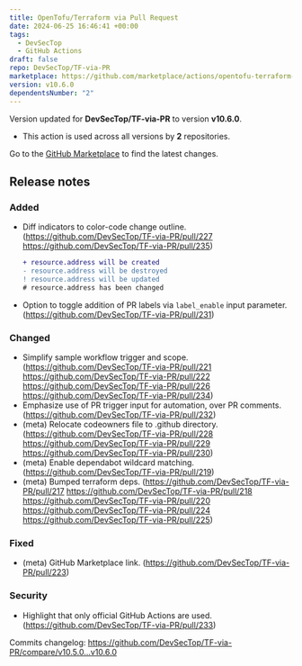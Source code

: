 ```yaml
---
title: OpenTofu/Terraform via Pull Request
date: 2024-06-25 16:46:41 +00:00
tags:
  - DevSecTop
  - GitHub Actions
draft: false
repo: DevSecTop/TF-via-PR
marketplace: https://github.com/marketplace/actions/opentofu-terraform-via-pull-request
version: v10.6.0
dependentsNumber: "2"
---
```



Version updated for **DevSecTop/TF-via-PR** to version **v10.6.0**.
- This action is used across all versions by **2** repositories.

Go to the [GitHub Marketplace](https://github.com/marketplace/actions/opentofu-terraform-via-pull-request) to find the latest changes.

## Release notes

### Added

- Diff indicators to color-code change outline. (https://github.com/DevSecTop/TF-via-PR/pull/227 https://github.com/DevSecTop/TF-via-PR/pull/235)
  ```diff
  + resource.address will be created
  - resource.address will be destroyed
  ! resource.address will be updated
  # resource.address has been changed
  ```
- Option to toggle addition of PR labels via `label_enable` input parameter. (https://github.com/DevSecTop/TF-via-PR/pull/231)

### Changed

- Simplify sample workflow trigger and scope. (https://github.com/DevSecTop/TF-via-PR/pull/221 https://github.com/DevSecTop/TF-via-PR/pull/222 https://github.com/DevSecTop/TF-via-PR/pull/226 https://github.com/DevSecTop/TF-via-PR/pull/234)
- Emphasize use of PR trigger input for automation, over PR comments. (https://github.com/DevSecTop/TF-via-PR/pull/232)
- (meta) Relocate codeowners file to .github directory. (https://github.com/DevSecTop/TF-via-PR/pull/228 https://github.com/DevSecTop/TF-via-PR/pull/229 https://github.com/DevSecTop/TF-via-PR/pull/230)
- (meta) Enable dependabot wildcard matching. (https://github.com/DevSecTop/TF-via-PR/pull/219)
- (meta) Bumped terraform deps. (https://github.com/DevSecTop/TF-via-PR/pull/217 https://github.com/DevSecTop/TF-via-PR/pull/218 https://github.com/DevSecTop/TF-via-PR/pull/220 https://github.com/DevSecTop/TF-via-PR/pull/224 https://github.com/DevSecTop/TF-via-PR/pull/225)

### Fixed

- (meta) GitHub Marketplace link. (https://github.com/DevSecTop/TF-via-PR/pull/223)

### Security

- Highlight that only official GitHub Actions are used. (https://github.com/DevSecTop/TF-via-PR/pull/233)

Commits changelog: <https://github.com/DevSecTop/TF-via-PR/compare/v10.5.0...v10.6.0>

